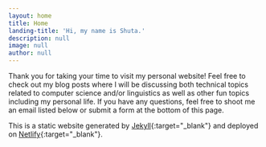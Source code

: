 ```yaml
---
layout: home
title: Home
landing-title: 'Hi, my name is Shuta.'
description: null
image: null
author: null
---
```


Thank you for taking your time to visit my personal website! Feel free to check out my blog posts where I will be discussing both technical topics related to computer science and/or linguistics as well as other fun topics including my personal life. If you have any questions, feel free to shoot me an email listed below or submit a form at the bottom of this page.

This is a static website generated by [Jekyll](https://jekyllrb.com/){:target="_blank"} and deployed on [Netlify](https://www.netlify.com/){:target="_blank"}.
